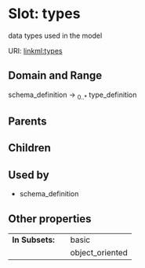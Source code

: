 
# Slot: types


data types used in the model

URI: [linkml:types](https://w3id.org/linkml/types)


## Domain and Range

schema_definition &#8594;  <sub>0..\*</sub> type_definition

## Parents


## Children


## Used by

 * schema_definition

## Other properties

|  |  |  |
| --- | --- | --- |
| **In Subsets:** | | basic |
|  | | object_oriented |

